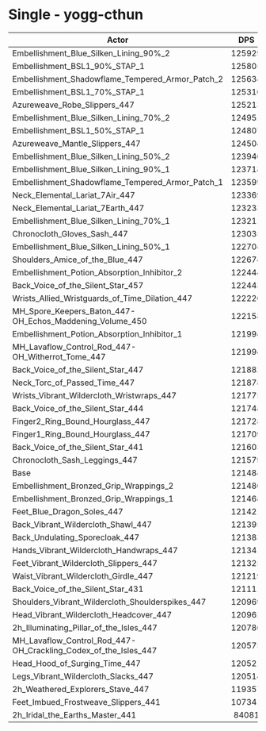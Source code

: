 # Single - yogg-cthun
| Actor | DPS | Increase |
|---|:---:|:---:|
|Embellishment_Blue_Silken_Lining_90%_2|125929|3.66%|
|Embellishment_BSL1_90%_STAP_1|125805|3.56%|
|Embellishment_Shadowflame_Tempered_Armor_Patch_2|125634|3.42%|
|Embellishment_BSL1_70%_STAP_1|125310|3.15%|
|Azureweave_Robe_Slippers_447|125213|3.07%|
|Embellishment_Blue_Silken_Lining_70%_2|124951|2.85%|
|Embellishment_BSL1_50%_STAP_1|124807|2.74%|
|Azureweave_Mantle_Slippers_447|124504|2.49%|
|Embellishment_Blue_Silken_Lining_50%_2|123946|2.03%|
|Embellishment_Blue_Silken_Lining_90%_1|123718|1.84%|
|Embellishment_Shadowflame_Tempered_Armor_Patch_1|123599|1.74%|
|Neck_Elemental_Lariat_7Air_447|123369|1.55%|
|Neck_Elemental_Lariat_7Earth_447|123233|1.44%|
|Embellishment_Blue_Silken_Lining_70%_1|123211|1.42%|
|Chronocloth_Gloves_Sash_447|123035|1.28%|
|Embellishment_Blue_Silken_Lining_50%_1|122704|1.00%|
|Shoulders_Amice_of_the_Blue_447|122674|0.98%|
|Embellishment_Potion_Absorption_Inhibitor_2|122444|0.79%|
|Back_Voice_of_the_Silent_Star_457|122443|0.79%|
|Wrists_Allied_Wristguards_of_Time_Dilation_447|122226|0.61%|
|MH_Spore_Keepers_Baton_447-OH_Echos_Maddening_Volume_450|122158|0.56%|
|Embellishment_Potion_Absorption_Inhibitor_1|121998|0.42%|
|MH_Lavaflow_Control_Rod_447-OH_Witherrot_Tome_447|121994|0.42%|
|Back_Voice_of_the_Silent_Star_447|121882|0.33%|
|Neck_Torc_of_Passed_Time_447|121878|0.32%|
|Wrists_Vibrant_Wildercloth_Wristwraps_447|121775|0.24%|
|Back_Voice_of_the_Silent_Star_444|121748|0.22%|
|Finger2_Ring_Bound_Hourglass_447|121728|0.20%|
|Finger1_Ring_Bound_Hourglass_447|121709|0.19%|
|Back_Voice_of_the_Silent_Star_441|121603|0.10%|
|Chronocloth_Sash_Leggings_447|121579|0.08%|
|Base|121484|0.00%|
|Embellishment_Bronzed_Grip_Wrappings_2|121480|0.00%|
|Embellishment_Bronzed_Grip_Wrappings_1|121468|-0.01%|
|Feet_Blue_Dragon_Soles_447|121421|-0.05%|
|Back_Vibrant_Wildercloth_Shawl_447|121395|-0.07%|
|Back_Undulating_Sporecloak_447|121383|-0.08%|
|Hands_Vibrant_Wildercloth_Handwraps_447|121341|-0.12%|
|Feet_Vibrant_Wildercloth_Slippers_447|121325|-0.13%|
|Waist_Vibrant_Wildercloth_Girdle_447|121219|-0.22%|
|Back_Voice_of_the_Silent_Star_431|121111|-0.31%|
|Shoulders_Vibrant_Wildercloth_Shoulderspikes_447|120969|-0.42%|
|Head_Vibrant_Wildercloth_Headcover_447|120962|-0.43%|
|2h_Illuminating_Pillar_of_the_Isles_447|120786|-0.57%|
|MH_Lavaflow_Control_Rod_447-OH_Crackling_Codex_of_the_Isles_447|120575|-0.75%|
|Head_Hood_of_Surging_Time_447|120521|-0.79%|
|Legs_Vibrant_Wildercloth_Slacks_447|120514|-0.80%|
|2h_Weathered_Explorers_Stave_447|119357|-1.75%|
|Feet_Imbued_Frostweave_Slippers_441|107341|-11.64%|
|2h_Iridal_the_Earths_Master_441|84081|-30.79%|
